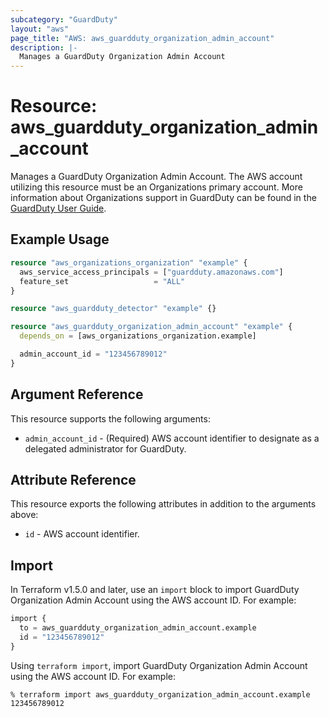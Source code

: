 ```yaml
---
subcategory: "GuardDuty"
layout: "aws"
page_title: "AWS: aws_guardduty_organization_admin_account"
description: |-
  Manages a GuardDuty Organization Admin Account
---
```


# Resource: aws_guardduty_organization_admin_account

Manages a GuardDuty Organization Admin Account. The AWS account utilizing this resource must be an Organizations primary account. More information about Organizations support in GuardDuty can be found in the [GuardDuty User Guide](https://docs.aws.amazon.com/guardduty/latest/ug/guardduty_organizations.html).

## Example Usage

```terraform
resource "aws_organizations_organization" "example" {
  aws_service_access_principals = ["guardduty.amazonaws.com"]
  feature_set                   = "ALL"
}

resource "aws_guardduty_detector" "example" {}

resource "aws_guardduty_organization_admin_account" "example" {
  depends_on = [aws_organizations_organization.example]

  admin_account_id = "123456789012"
}
```

## Argument Reference

This resource supports the following arguments:

* `admin_account_id` - (Required) AWS account identifier to designate as a delegated administrator for GuardDuty.

## Attribute Reference

This resource exports the following attributes in addition to the arguments above:

* `id` - AWS account identifier.

## Import

In Terraform v1.5.0 and later, use an `import` block to import GuardDuty Organization Admin Account using the AWS account ID. For example:

```terraform
import {
  to = aws_guardduty_organization_admin_account.example
  id = "123456789012"
}
```

Using `terraform import`, import GuardDuty Organization Admin Account using the AWS account ID. For example:

```console
% terraform import aws_guardduty_organization_admin_account.example 123456789012
```
